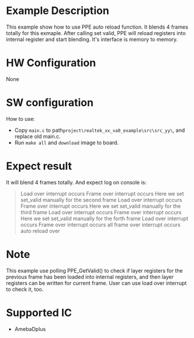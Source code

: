 #  Example Description

This example show how to use PPE auto reload function. It blends 4 frames totally for this exmaple. After calling set valid, PPE will reload registers into internal register and start blending. It's interface is memory to memory. 

# HW Configuration

None

#  SW configuration

How to use:
* Copy `main.c` to path`project\realtek_xx_va0_example\src\src_yy\`, and replace old main.c.
* Run `make all` and `download` image to board.

#  Expect result

It will blend 4 frames totally. And expect log on console is:
> Load over interrupt occurs
> Frame over interrupt occurs
> Here we set set_valid manually for the second frame
> Load over interrupt occurs
> Frame over interrupt occurs
> Here we set set_valid manually for the third frame
> Load over interrupt occurs
> Frame over interrupt occurs
> Here we set set_valid manually for the forth frame
> Load over interrupt occurs
> Frame over interrupt occurs
> all frame over interrupt occurs
> auto reload over

#  Note

This example use polling PPE_GetValid() to check if layer registers for the previous frame has been loaded into internal registers, and then layer registers can be written for current frame. User can use load over interrupt to check it, too.

#  Supported IC

* AmebaDplus


